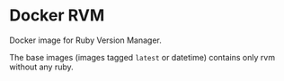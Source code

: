 # Docker RVM #

Docker image for Ruby Version Manager.

The base images (images tagged `latest` or datetime) contains only rvm without any ruby.
